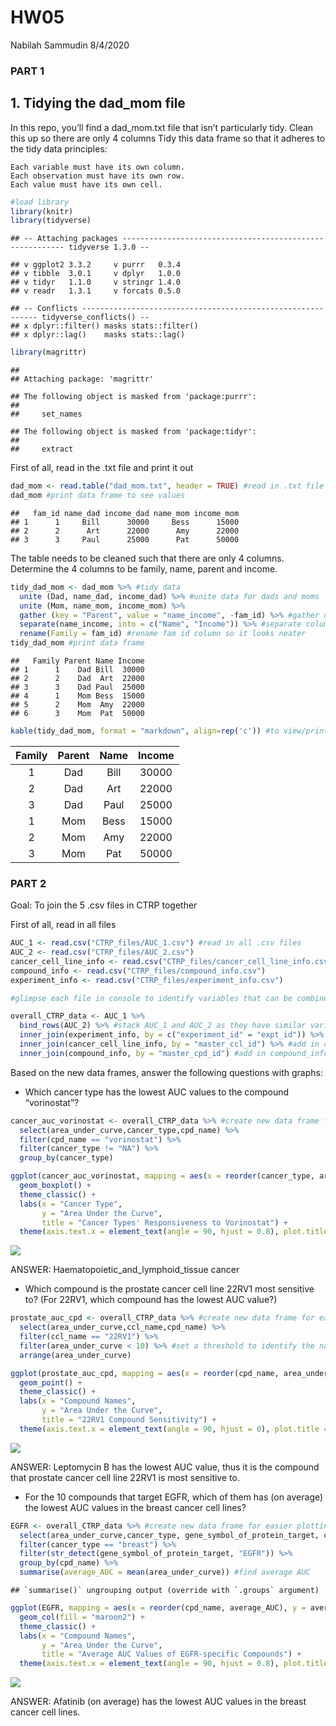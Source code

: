 HW05
================
Nabilah Sammudin
8/4/2020

### PART 1

## 1\. Tidying the dad\_mom file

In this repo, you’ll find a dad\_mom.txt file that isn’t particularly
tidy. Clean this up so there are only 4 columns Tidy this data frame so
that it adheres to the tidy data principles:

    Each variable must have its own column.
    Each observation must have its own row.
    Each value must have its own cell.

``` r
#load library
library(knitr)
library(tidyverse)
```

    ## -- Attaching packages --------------------------------------------------------- tidyverse 1.3.0 --

    ## v ggplot2 3.3.2     v purrr   0.3.4
    ## v tibble  3.0.1     v dplyr   1.0.0
    ## v tidyr   1.1.0     v stringr 1.4.0
    ## v readr   1.3.1     v forcats 0.5.0

    ## -- Conflicts ------------------------------------------------------------ tidyverse_conflicts() --
    ## x dplyr::filter() masks stats::filter()
    ## x dplyr::lag()    masks stats::lag()

``` r
library(magrittr)
```

    ## 
    ## Attaching package: 'magrittr'

    ## The following object is masked from 'package:purrr':
    ## 
    ##     set_names

    ## The following object is masked from 'package:tidyr':
    ## 
    ##     extract

First of all, read in the .txt file and print it out

``` r
dad_mom <- read.table("dad_mom.txt", header = TRUE) #read in .txt file
dad_mom #print data frame to see values
```

    ##   fam_id name_dad income_dad name_mom income_mom
    ## 1      1     Bill      30000     Bess      15000
    ## 2      2      Art      22000      Amy      22000
    ## 3      3     Paul      25000      Pat      50000

The table needs to be cleaned such that there are only 4 columns.
Determine the 4 columns to be family, name, parent and income.

``` r
tidy_dad_mom <- dad_mom %>% #tidy data
  unite (Dad, name_dad, income_dad) %>% #unite data for dads and moms
  unite (Mom, name_mom, income_mom) %>%
  gather (key = "Parent", value = "name_income", -fam_id) %>% #gather data
  separate(name_income, into = c("Name", "Income")) %>% #separate column names
  rename(Family = fam_id) #rename fam id column so it looks neater
tidy_dad_mom #print data frame
```

    ##   Family Parent Name Income
    ## 1      1    Dad Bill  30000
    ## 2      2    Dad  Art  22000
    ## 3      3    Dad Paul  25000
    ## 4      1    Mom Bess  15000
    ## 5      2    Mom  Amy  22000
    ## 6      3    Mom  Pat  50000

``` r
kable(tidy_dad_mom, format = "markdown", align=rep('c')) #to view/print table using kable
```

| Family | Parent | Name | Income |
| :----: | :----: | :--: | :----: |
|   1    |  Dad   | Bill | 30000  |
|   2    |  Dad   | Art  | 22000  |
|   3    |  Dad   | Paul | 25000  |
|   1    |  Mom   | Bess | 15000  |
|   2    |  Mom   | Amy  | 22000  |
|   3    |  Mom   | Pat  | 50000  |

### PART 2

Goal: To join the 5 .csv files in CTRP together

First of all, read in all files

``` r
AUC_1 <- read.csv("CTRP_files/AUC_1.csv") #read in all .csv files
AUC_2 <- read.csv("CTRP_files/AUC_2.csv")
cancer_cell_line_info <- read.csv("CTRP_files/cancer_cell_line_info.csv")
compound_info <- read.csv("CTRP_files/compound_info.csv")
experiment_info <- read.csv("CTRP_files/experiment_info.csv")

#glimpse each file in console to identify variables that can be combined

overall_CTRP_data <- AUC_1 %>% 
  bind_rows(AUC_2) %>% #stack AUC_1 and AUC_2 as they have similar variables
  inner_join(experiment_info, by = c("experiment_id" = "expt_id")) %>% #add in experiment_info
  inner_join(cancer_cell_line_info, by = "master_ccl_id") %>% #add in cancer_cell_line_info
  inner_join(compound_info, by = "master_cpd_id") #add in compound_info
```

Based on the new data frames, answer the following questions with
graphs:

  - Which cancer type has the lowest AUC values to the compound
    “vorinostat”?

<!-- end list -->

``` r
cancer_auc_vorinostat <- overall_CTRP_data %>% #create new data frame for easier plotting
  select(area_under_curve,cancer_type,cpd_name) %>%
  filter(cpd_name == "vorinostat") %>%
  filter(cancer_type != "NA") %>%
  group_by(cancer_type)

ggplot(cancer_auc_vorinostat, mapping = aes(x = reorder(cancer_type, area_under_curve), y = area_under_curve)) +
  geom_boxplot() +
  theme_classic() +
  labs(x = "Cancer Type",
       y = "Area Under the Curve",
       title = "Cancer Types' Responsiveness to Vorinostat") +
  theme(axis.text.x = element_text(angle = 90, hjust = 0.8), plot.title = element_text(hjust = 0.5)) 
```

![](HW05_files/figure-gfm/unnamed-chunk-5-1.png)<!-- -->

ANSWER: Haematopoietic\_and\_lymphoid\_tissue cancer

  - Which compound is the prostate cancer cell line 22RV1 most sensitive
    to? (For 22RV1, which compound has the lowest AUC value?)

<!-- end list -->

``` r
prostate_auc_cpd <- overall_CTRP_data %>% #create new data frame for easier plotting
  select(area_under_curve,ccl_name,cpd_name) %>%
  filter(ccl_name == "22RV1") %>%
  filter(area_under_curve < 10) %>% #set a threshold to identify the name of the compound with lowest AUC value. Without filter, the compound names on the x axis is not readable
  arrange(area_under_curve)

ggplot(prostate_auc_cpd, mapping = aes(x = reorder(cpd_name, area_under_curve), y = area_under_curve)) +
  geom_point() +
  theme_classic() +
  labs(x = "Compound Names",
       y = "Area Under the Curve",
       title = "22RV1 Compound Sensitivity") +
  theme(axis.text.x = element_text(angle = 90, hjust = 0), plot.title = element_text(hjust = 0.5)) 
```

![](HW05_files/figure-gfm/unnamed-chunk-6-1.png)<!-- -->

ANSWER: Leptomycin B has the lowest AUC value, thus it is the compound
that prostate cancer cell line 22RV1 is most sensitive to.

  - For the 10 compounds that target EGFR, which of them has (on
    average) the lowest AUC values in the breast cancer cell lines?

<!-- end list -->

``` r
EGFR <- overall_CTRP_data %>% #create new data frame for easier plotting
  select(area_under_curve,cancer_type, gene_symbol_of_protein_target, cpd_name) %>%
  filter(cancer_type == "breast") %>%
  filter(str_detect(gene_symbol_of_protein_target, "EGFR")) %>%
  group_by(cpd_name) %>%
  summarise(average_AUC = mean(area_under_curve)) #find average AUC
```

    ## `summarise()` ungrouping output (override with `.groups` argument)

``` r
ggplot(EGFR, mapping = aes(x = reorder(cpd_name, average_AUC), y = average_AUC)) +
  geom_col(fill = "maroon2") +
  theme_classic() +
  labs(x = "Compound Names",
       y = "Area Under the Curve",
       title = "Average AUC Values of EGFR-specific Compounds") +
  theme(axis.text.x = element_text(angle = 90, hjust = 0.8), plot.title = element_text(hjust = 0.5))
```

![](HW05_files/figure-gfm/unnamed-chunk-7-1.png)<!-- -->

ANSWER: Afatinib (on average) has the lowest AUC values in the breast
cancer cell lines.
